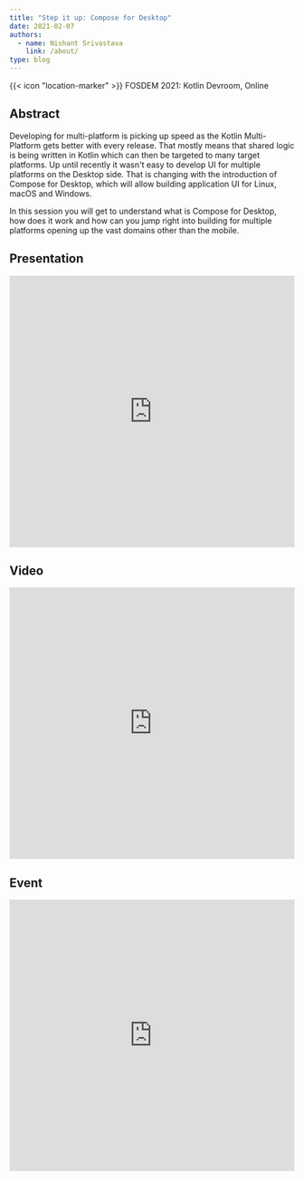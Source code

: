 ```yaml
---
title: "Step it up: Compose for Desktop"
date: 2021-02-07
authors:
  - name: Nishant Srivastava
    link: /about/
type: blog
---
```


{{< icon "location-marker" >}} FOSDEM 2021: Kotlin Devroom, Online

<!--more-->

## Abstract

Developing for multi-platform is picking up speed as the Kotlin Multi-Platform gets better with every release. That mostly means that shared logic is being written in Kotlin which can then be targeted to many target platforms. Up until recently it wasn't easy to develop UI for multiple platforms on the Desktop side. That is changing with the introduction of Compose for Desktop, which will allow building application UI for Linux, macOS and Windows.

In this session you will get to understand what is Compose for Desktop, how does it work and how can you jump right into building for multiple platforms opening up the vast domains other than the mobile.

## Presentation

<iframe src="https://docs.google.com/presentation/d/e/2PACX-1vT-Vh5L6dFp4dCtZgCGwAP5nyaDBfXmWQXXeDBHe0IiOKwTihOHOlRdWve1Yt9ycDXJ_SP3Xk3RuHK1/embed?start=false&loop=false&delayms=3000" frameborder="0" width="100%" height="480" allowfullscreen="true" mozallowfullscreen="true" webkitallowfullscreen="true"></iframe>

## Video

<iframe width="100%" height="480" src="https://video.fosdem.org/2021/D.kotlin/compose_for_desktop.webm" frameborder="0" allow="accelerometer; autoplay; encrypted-media; gyroscope; picture-in-picture" allowfullscreen></iframe>

## Event

<iframe src="https://web.archive.org/web/20210111183528/https://fosdem.org/2021/schedule/event/compose_for_desktop/" frameborder="0" width="100%" height="480" allowfullscreen="true" mozallowfullscreen="true" webkitallowfullscreen="true"></iframe>
